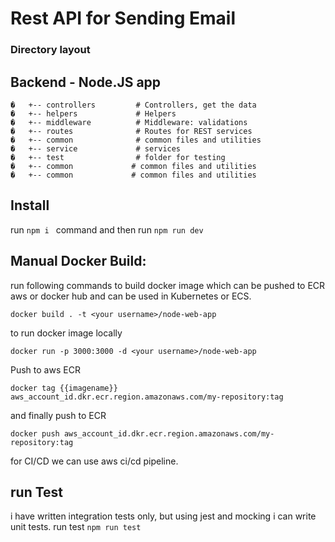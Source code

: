 # Rest API for Sending Email
###  Directory layout

## Backend - Node.JS app
    �   +-- controllers         # Controllers, get the data
	�   +-- helpers             # Helpers
    �   +-- middleware          # Middleware: validations
    �   +-- routes              # Routes for REST services
    �   +-- common              # common files and utilities
    �   +-- service             # services
    �   +-- test                # folder for testing
    �   +-- common             # common files and utilities
    �   +-- common             # common files and utilities
	
## Install
 run ```npm i ``` command and then run ```npm run dev```

 ## Manual Docker Build:
 run following commands to build docker image which can be pushed to ECR aws or docker hub and can be used in Kubernetes or ECS.
  
 ```docker build . -t <your username>/node-web-app```

 to run docker image locally 

 ```docker run -p 3000:3000 -d <your username>/node-web-app```

Push to aws ECR

```docker tag {{imagename}} aws_account_id.dkr.ecr.region.amazonaws.com/my-repository:tag```

and finally push to ECR

```docker push aws_account_id.dkr.ecr.region.amazonaws.com/my-repository:tag```

for CI/CD we can use aws ci/cd pipeline.

## run Test
i have written integration tests only, but using jest and mocking i can write unit tests.
run test
```npm run test```
